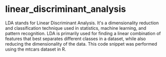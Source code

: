# linear_discriminant_analysis
LDA stands for Linear Discriminant Analysis. It's a dimensionality reduction and classification technique used in statistics, machine learning, and pattern recognition. 
 LDA is primarily used for finding a linear combination of features that best separates different classes in a dataset, while also reducing the dimensionality of the data.
 This code snippet was performed using the mtcars dataset in R.
